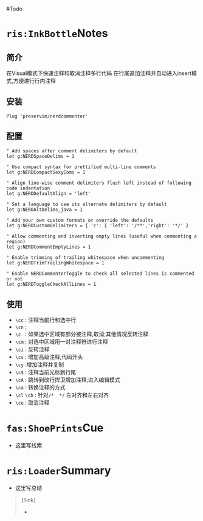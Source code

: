 
#Todo

# `ris:InkBottle`Notes
## 简介
在Visual模式下快速注释和取消注释多行代码
在行尾追加注释并自动进入insert模式,方便进行行内注释

## 安装
```
Plug 'preservim/nerdcommenter'
```

## 配置

```
" Add spaces after comment delimiters by default 
let g:NERDSpaceDelims = 1 

" Use compact syntax for prettified multi-line comments 
let g:NERDCompactSexyComs = 1 

" Align line-wise comment delimiters flush left instead of following code indentation 
let g:NERDDefaultAlign = 'left' 

" Set a language to use its alternate delimiters by default 
let g:NERDAltDelims_java = 1 

" Add your own custom formats or override the defaults 
let g:NERDCustomDelimiters = { 'c': { 'left': '/**','right': '*/' } 

" Allow commenting and inverting empty lines (useful when commenting a region) 
let g:NERDCommentEmptyLines = 1 

" Enable trimming of trailing whitespace when uncommenting
let g:NERDTrimTrailingWhitespace = 1 

" Enable NERDCommenterToggle to check all selected lines is commented or not 
let g:NERDToggleCheckAllLines = 1
```

## 使用
- `\cc` : 注释当前行和选中行
- `\cn` : 
- `\c ` : 如果选中区域有部分被注释,取消;其他情况反转注释
- `\cm` : 对选中区域用一对注释符进行注释
- `\ci` : 反转注释
- `\cs` : 增加高级注释,代码开头
- `\cy` :增加注释并复制
- `\c$` : 注释当前光标到行尾
- `\cA` : 跳转到改行捍卫增加注释,进入编辑模式
- `\ca` : 转换注释的方式
- `\cl` `\cb` : 针对`/*  */` 左对齐和左右对齐
- `\cu` : 取消注释
# `fas:ShoePrints`Cue
- 这里写线索

# `ris:Loader`Summary
- 这里写总结

>[!link]
>
>- 

